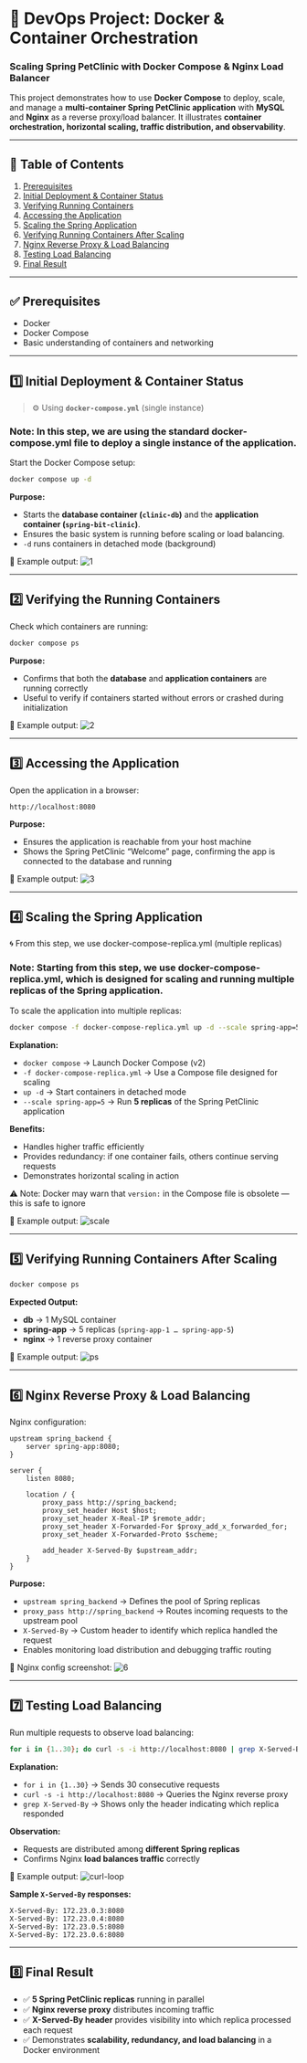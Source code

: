 
# 🐳 DevOps Project: Docker & Container Orchestration
### Scaling Spring PetClinic with Docker Compose & Nginx Load Balancer

This project demonstrates how to use **Docker Compose** to deploy, scale, and manage a **multi-container Spring PetClinic application** with **MySQL** and **Nginx** as a reverse proxy/load balancer. It illustrates **container orchestration, horizontal scaling, traffic distribution, and observability**.

---

## 📌 Table of Contents
1. [Prerequisites](#-prerequisites)
2. [Initial Deployment & Container Status](#1-initial-deployment--container-status)
3. [Verifying Running Containers](#2-verifying-running-containers)
4. [Accessing the Application](#3-accessing-the-application)
5. [Scaling the Spring Application](#4-scaling-the-spring-application)
6. [Verifying Running Containers After Scaling](#5-verifying-running-containers-after-scaling)
7. [Nginx Reverse Proxy & Load Balancing](#6-nginx-reverse-proxy--load-balancing)
8. [Testing Load Balancing](#7-testing-load-balancing)
9. [Final Result](#8-final-result)

---

## ✅ Prerequisites
- Docker  
- Docker Compose  
- Basic understanding of containers and networking  

---

## 1️⃣ Initial Deployment & Container Status

> ⚙️ Using **`docker-compose.yml`** (single instance)

### Note: In this step, we are using the standard docker-compose.yml file to deploy a single instance of the application.
Start the Docker Compose setup:

```bash
docker compose up -d
````

**Purpose:**

* Starts the **database container (`clinic-db`)** and the **application container (`spring-bit-clinic`)**.
* Ensures the basic system is running before scaling or load balancing.
* `-d` runs containers in detached mode (background)

📸 Example output:
![1](1.png)

---

## 2️⃣ Verifying the Running Containers

Check which containers are running:

```bash
docker compose ps
```

**Purpose:**

* Confirms that both the **database** and **application containers** are running correctly
* Useful to verify if containers started without errors or crashed during initialization

📸 Example output:
![2](2.png)

---

## 3️⃣ Accessing the Application

Open the application in a browser:

```
http://localhost:8080
```

**Purpose:**

* Ensures the application is reachable from your host machine
* Shows the Spring PetClinic “Welcome” page, confirming the app is connected to the database and running

📸 Example output:
![3](3.png)

---

## 4️⃣ Scaling the Spring Application

🌀 From this step, we use docker-compose-replica.yml (multiple replicas)

### Note: Starting from this step, we use docker-compose-replica.yml, which is designed for scaling and running multiple replicas of the Spring application.

To scale the application into multiple replicas:

```bash
docker compose -f docker-compose-replica.yml up -d --scale spring-app=5
```

**Explanation:**

* `docker compose` → Launch Docker Compose (v2)
* `-f docker-compose-replica.yml` → Use a Compose file designed for scaling
* `up -d` → Start containers in detached mode
* `--scale spring-app=5` → Run **5 replicas** of the Spring PetClinic application

**Benefits:**

* Handles higher traffic efficiently
* Provides redundancy: if one container fails, others continue serving requests
* Demonstrates horizontal scaling in action

⚠️ Note: Docker may warn that `version:` in the Compose file is obsolete — this is safe to ignore

📸 Example output:
![scale](scale.png)

---

## 5️⃣ Verifying Running Containers After Scaling

```bash
docker compose ps
```

**Expected Output:**

* **db** → 1 MySQL container
* **spring-app** → 5 replicas (`spring-app-1 … spring-app-5`)
* **nginx** → 1 reverse proxy container

📸 Example output:
![ps](ps.png)

---

## 6️⃣ Nginx Reverse Proxy & Load Balancing

Nginx configuration:

```nginx
upstream spring_backend {
    server spring-app:8080;
}

server {
    listen 8080;

    location / {
        proxy_pass http://spring_backend;
        proxy_set_header Host $host;
        proxy_set_header X-Real-IP $remote_addr;
        proxy_set_header X-Forwarded-For $proxy_add_x_forwarded_for;
        proxy_set_header X-Forwarded-Proto $scheme;

        add_header X-Served-By $upstream_addr;
    }
}
```

**Purpose:**

* `upstream spring_backend` → Defines the pool of Spring replicas
* `proxy_pass http://spring_backend` → Routes incoming requests to the upstream pool
* `X-Served-By` → Custom header to identify which replica handled the request
* Enables monitoring load distribution and debugging traffic routing

📸 Nginx config screenshot:
![6](6.png)

---

## 7️⃣ Testing Load Balancing

Run multiple requests to observe load balancing:

```bash
for i in {1..30}; do curl -s -i http://localhost:8080 | grep X-Served-By; done
```

**Explanation:**

* `for i in {1..30}` → Sends 30 consecutive requests
* `curl -s -i http://localhost:8080` → Queries the Nginx reverse proxy
* `grep X-Served-By` → Shows only the header indicating which replica responded

**Observation:**

* Requests are distributed among **different Spring replicas**
* Confirms Nginx **load balances traffic** correctly

📸 Example output:
![curl-loop](for.png)

**Sample `X-Served-By` responses:**

```
X-Served-By: 172.23.0.3:8080
X-Served-By: 172.23.0.4:8080
X-Served-By: 172.23.0.5:8080
X-Served-By: 172.23.0.6:8080
```

---

## 8️⃣ Final Result

* ✅ **5 Spring PetClinic replicas** running in parallel
* ✅ **Nginx reverse proxy** distributes incoming traffic
* ✅ **X-Served-By header** provides visibility into which replica processed each request
* ✅ Demonstrates **scalability, redundancy, and load balancing** in a Docker environment
